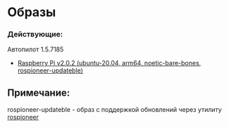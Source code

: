 # Образы
### Действующие:
Автопилот 1.5.7185
* [Raspberry Pi v2.0.2 (ubuntu-20.04, arm64, noetic-bare-bones, rospioneer-updateble)](https://disk.yandex.ru/d/3PrkOiDR0CcdPw)

## Примечание:
rospioneer-updateble - образ с поддержкой обновлений через утилиту [rospioneer](https://github.com/IlyaDanilenko/rospioneer)
